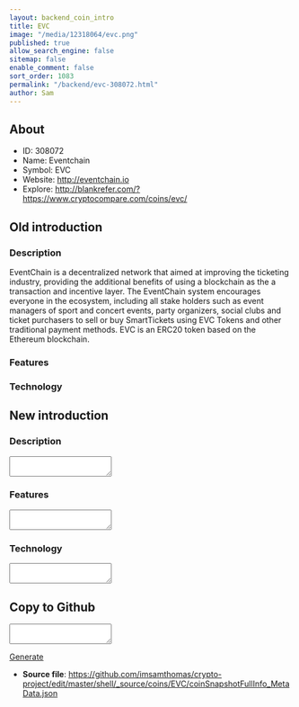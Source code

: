```yaml
---
layout: backend_coin_intro
title: EVC
image: "/media/12318064/evc.png"
published: true
allow_search_engine: false
sitemap: false
enable_comment: false
sort_order: 1083
permalink: "/backend/evc-308072.html"
author: Sam
---
```


## About

- ID: 308072
- Name: Eventchain
- Symbol: EVC
- Website: http://eventchain.io
- Explore: http://blankrefer.com/?https://www.cryptocompare.com/coins/evc/


## Old introduction

### Description

<p>EventChain is a decentralized network that aimed at improving the ticketing industry, providing the additional benefits of using a blockchain as the a transaction and incentive layer. The EventChain system encourages everyone in the ecosystem, including all stake holders such as event managers of sport and concert events, party organizers, social clubs and ticket purchasers to sell or buy SmartTickets using EVC Tokens and other traditional payment methods. EVC is an ERC20 token based on the Ethereum blockchain.</p>

### Features


### Technology




## New introduction


### Description
<textarea id="meta_description" name="description"></textarea>

### Features
<textarea id="meta_features" name="features"></textarea>

### Technology
<textarea id="meta_technology" name="technology"></textarea>


## Copy to Github

<textarea id="coinsnapshotfullinfo_metadata"></textarea>

<a href="#gen" onclick="generateMetaDatJson()">Generate</a>

- **Source file**: <a href="https://github.com/imsamthomas/crypto-project/edit/master/shell/_source/coins/EVC/coinSnapshotFullInfo_MetaData.json">https://github.com/imsamthomas/crypto-project/edit/master/shell/_source/coins/EVC/coinSnapshotFullInfo_MetaData.json</a>

